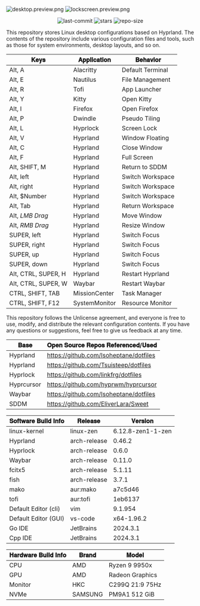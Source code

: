 ![desktop.preview.png](https://github.com/Crimsonet/Crimsonet/blob/main/preview/desktop.preview.png)
![lockscreen.preview.png](https://github.com/Crimsonet/Crimsonet/blob/main/preview/lockscreen.preview.png)

<div align="center">
    <img src="https://img.shields.io/github/last-commit/Crimsonet/dotfiles?style=for-the-badge&color=ffb4a2&labelColor=201a19" alt="last-commit">
    <img src="https://img.shields.io/github/stars/Crimsonet/dotfiles?style=for-the-badge&color=e6c419&labelColor=1d1b16" alt="stars">
    <img src="https://img.shields.io/github/repo-size/Crimsonet/dotfiles?style=for-the-badge&color=a8c7ff&labelColor=1a1b1f" alt="repo-size">
</div>

This repository stores Linux desktop configurations based on Hyprland.
The contents of the repository include various configuration files and tools, 
such as those for system environments, desktop layouts, and so on.

| **𝐊𝐞𝐲𝐬**        | **𝐀𝐩𝐩𝐥𝐢𝐜𝐚𝐭𝐢𝐨𝐧** | **𝐁𝐞𝐡𝐚𝐯𝐢𝐨𝐫** |
|---------------------|----------------------------|----------------------|
| Alt, A              | Alacritty                  | Default Terminal     |
| Alt, E              | Nautilus                   | File Management      |
| Alt, R              | Tofi                       | App Launcher         |
| Alt, Y              | Kitty                      | Open Kitty           |
| Alt, I              | Firefox                    | Open Firefox         |
| Alt, P              | Dwindle                    | Pseudo Tiling        |
| Alt, L              | Hyprlock                   | Screen Lock          |
| Alt, V              | Hyprland                   | Window Floating      |
| Alt, C              | Hyprland                   | Close Window         |
| Alt, F              | Hyprland                   | Full Screen          |
| Alt, SHIFT, M       | Hyprland                   | Return to SDDM       |
| Alt, left           | Hyprland                   | Switch Workspace     |
| Alt, right          | Hyprland                   | Switch Workspace     |
| Alt, $Number        | Hyprland                   | Switch Workspace     |
| Alt, Tab            | Hyprland                   | Return Workspace     |
| Alt, *LMB Drag*     | Hyprland                   | Move Window          |
| Alt, *RMB Drag*     | Hyprland                   | Resize Window        |
| SUPER, left         | Hyprland                   | Switch Focus         |
| SUPER, right        | Hyprland                   | Switch Focus         |
| SUPER, up           | Hyprland                   | Switch Focus         |
| SUPER, down         | Hyprland                   | Switch Focus         |
| Alt, CTRL, SUPER, H | Hyprland                   | Restart Hyprland     |
| Alt, CTRL, SUPER, W | Waybar                     | Restart Waybar       |
| CTRL, SHIFT, TAB    | MissionCenter              | Task Manager         |
| CTRL, SHIFT, F12    | SystemMonitor              | Resource Monitor     |

This repository follows the Unlicense agreement, and everyone is free to use,
modify, and distribute the relevant configuration contents.
If you have any questions or suggestions, feel free to give us feedback at any time.

| **𝐁𝐚𝐬𝐞** | **𝐎𝐩𝐞𝐧 𝐒𝐨𝐮𝐫𝐜𝐞 𝐑𝐞𝐩𝐨𝐬 𝐑𝐞𝐟𝐞𝐫𝐞𝐧𝐜𝐞𝐝/𝐔𝐬𝐞𝐝** |
|--------------|--------------------------------------------------------------------|
| Hyprland     | https://github.com/Isoheptane/dotfiles                             |
| Hyprland     | https://github.com/Tsuisteep/dotfiles                              |
| Hyprlock     | https://github.com/linkfrg/dotfiles                                |
| Hyprcursor   | https://github.com/hyprwm/hyprcursor                               |
| Waybar       | https://github.com/Isoheptane/dotfiles                             |
| SDDM         | https://github.com/EliverLara/Sweet                                |

| **𝐒𝐨𝐟𝐭𝐰𝐚𝐫𝐞 𝐁𝐮𝐢𝐥𝐝 𝐈𝐧𝐟𝐨** | **𝐑𝐞𝐥𝐞𝐚𝐬𝐞** | **𝐕𝐞𝐫𝐬𝐢𝐨𝐧** |
|------------------------------------------|--------------------|--------------------|
| linux-kernel                             | linux-zen          | 6.12.8-zen1-1-zen  |
| Hyprland                                 | arch-release       | 0.46.2             |
| Hyprlock                                 | arch-release       | 0.6.0              |
| Waybar                                   | arch-release       | 0.11.0             |
| fcitx5                                   | arch-release       | 5.1.11             |
| fish                                     | arch-release       | 3.7.1              |
| mako                                     | aur:mako           | a7c5d46            |
| tofi                                     | aur:tofi           | 1eb6137            |
| Default Editor (cli)                     | vim                | 9.1.954            |
| Default Editor (GUI)                     | vs-code            | x64-1.96.2         |
| Go IDE                                   | JetBrains          | 2024.3.1           | 
| Cpp IDE                                  | JetBrains          | 2024.3.1           |

| **𝐇𝐚𝐫𝐝𝐰𝐚𝐫𝐞 𝐁𝐮𝐢𝐥𝐝 𝐈𝐧𝐟𝐨** | **𝐁𝐫𝐚𝐧𝐝** | **𝐌𝐨𝐝𝐞𝐥**   |
|------------------------------------------|----------------|------------------|
| CPU                                      | AMD            | Ryzen 9 9950x    |
| GPU                                      | AMD            | Radeon Graphics  |
| Monitor                                  | HKC            | C299Q 21:9 75Hz  |
| NVMe                                     | SAMSUNG        | PM9A1 512 GiB    |
